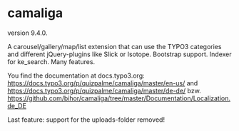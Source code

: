 # camaliga

version 9.4.0.

A carousel/gallery/map/list extension that can use the TYPO3 categories and different jQuery-plugins like Slick or Isotope. 
Bootstrap support. Indexer for ke_search. Many features.

You find the documentation at docs.typo3.org:
https://docs.typo3.org/p/quizpalme/camaliga/master/en-us/
and
https://docs.typo3.org/p/quizpalme/camaliga/master/de-de/
bzw.
https://github.com/bihor/camaliga/tree/master/Documentation/Localization.de_DE

Last feature: support for the uploads-folder removed!